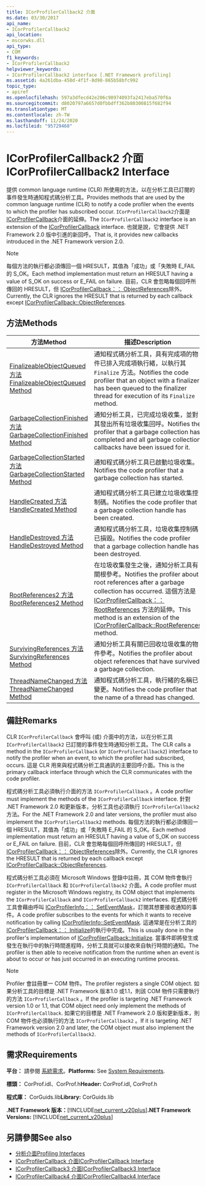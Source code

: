 ```yaml
---
title: ICorProfilerCallback2 介面
ms.date: 03/30/2017
api_name:
- ICorProfilerCallback2
api_location:
- mscorwks.dll
api_type:
- COM
f1_keywords:
- ICorProfilerCallback2
helpviewer_keywords:
- ICorProfilerCallback2 interface [.NET Framework profiling]
ms.assetid: 4a261dba-450d-4f1f-8d98-865b58bfc992
topic_type:
- apiref
ms.openlocfilehash: 597a3dfecd42e206c98974093fa2417eba570f6a
ms.sourcegitcommit: d8020797a6657d0fbbdff362b80300815f682f94
ms.translationtype: MT
ms.contentlocale: zh-TW
ms.lasthandoff: 11/24/2020
ms.locfileid: "95729460"
---
```

# <a name="icorprofilercallback2-interface"></a><span data-ttu-id="a721b-102">ICorProfilerCallback2 介面</span><span class="sxs-lookup"><span data-stu-id="a721b-102">ICorProfilerCallback2 Interface</span></span>

<span data-ttu-id="a721b-103">提供 common language runtime (CLR) 所使用的方法，以在分析工具已訂閱的事件發生時通知程式碼分析工具。</span><span class="sxs-lookup"><span data-stu-id="a721b-103">Provides methods that are used by the common language runtime (CLR) to notify a code profiler when the events to which the profiler has subscribed occur.</span></span> <span data-ttu-id="a721b-104">`ICorProfilerCallback2`介面是[ICorProfilerCallback](icorprofilercallback-interface.md)介面的延伸。</span><span class="sxs-lookup"><span data-stu-id="a721b-104">The `ICorProfilerCallback2` interface is an extension of the [ICorProfilerCallback](icorprofilercallback-interface.md) interface.</span></span> <span data-ttu-id="a721b-105">也就是說，它會提供 .NET Framework 2.0 版中引進的新回呼。</span><span class="sxs-lookup"><span data-stu-id="a721b-105">That is, it provides new callbacks introduced in the .NET Framework version 2.0.</span></span>  
  
> [!NOTE]
> <span data-ttu-id="a721b-106">每個方法的執行都必須傳回一個 HRESULT，其值為「成功」或「失敗時 E_FAIL 的 S_OK。</span><span class="sxs-lookup"><span data-stu-id="a721b-106">Each method implementation must return an HRESULT having a value of S_OK on success or E_FAIL on failure.</span></span> <span data-ttu-id="a721b-107">目前，CLR 會忽略每個回呼所傳回的 HRESULT，但 [ICorProfilerCallback：： ObjectReferences](icorprofilercallback-objectreferences-method.md)除外。</span><span class="sxs-lookup"><span data-stu-id="a721b-107">Currently, the CLR ignores the HRESULT that is returned by each callback except [ICorProfilerCallback::ObjectReferences](icorprofilercallback-objectreferences-method.md).</span></span>  
  
## <a name="methods"></a><span data-ttu-id="a721b-108">方法</span><span class="sxs-lookup"><span data-stu-id="a721b-108">Methods</span></span>  
  
|<span data-ttu-id="a721b-109">方法</span><span class="sxs-lookup"><span data-stu-id="a721b-109">Method</span></span>|<span data-ttu-id="a721b-110">描述</span><span class="sxs-lookup"><span data-stu-id="a721b-110">Description</span></span>|  
|------------|-----------------|  
|[<span data-ttu-id="a721b-111">FinalizeableObjectQueued 方法</span><span class="sxs-lookup"><span data-stu-id="a721b-111">FinalizeableObjectQueued Method</span></span>](icorprofilercallback2-finalizeableobjectqueued-method.md)|<span data-ttu-id="a721b-112">通知程式碼分析工具，具有完成項的物件已排入完成項執行緒，以執行其 `Finalize` 方法。</span><span class="sxs-lookup"><span data-stu-id="a721b-112">Notifies the code profiler that an object with a finalizer has been queued to the finalizer thread for execution of its `Finalize` method.</span></span>|  
|[<span data-ttu-id="a721b-113">GarbageCollectionFinished 方法</span><span class="sxs-lookup"><span data-stu-id="a721b-113">GarbageCollectionFinished Method</span></span>](icorprofilercallback2-garbagecollectionfinished-method.md)|<span data-ttu-id="a721b-114">通知分析工具，已完成垃圾收集，並對其發出所有垃圾收集回呼。</span><span class="sxs-lookup"><span data-stu-id="a721b-114">Notifies the profiler that a garbage collection has completed and all garbage collection callbacks have been issued for it.</span></span>|  
|[<span data-ttu-id="a721b-115">GarbageCollectionStarted 方法</span><span class="sxs-lookup"><span data-stu-id="a721b-115">GarbageCollectionStarted Method</span></span>](icorprofilercallback2-garbagecollectionstarted-method.md)|<span data-ttu-id="a721b-116">通知程式碼分析工具已啟動垃圾收集。</span><span class="sxs-lookup"><span data-stu-id="a721b-116">Notifies the code profiler that a garbage collection has started.</span></span>|  
|[<span data-ttu-id="a721b-117">HandleCreated 方法</span><span class="sxs-lookup"><span data-stu-id="a721b-117">HandleCreated Method</span></span>](icorprofilercallback2-handlecreated-method.md)|<span data-ttu-id="a721b-118">通知程式碼分析工具已建立垃圾收集控制碼。</span><span class="sxs-lookup"><span data-stu-id="a721b-118">Notifies the code profiler that a garbage collection handle has been created.</span></span>|  
|[<span data-ttu-id="a721b-119">HandleDestroyed 方法</span><span class="sxs-lookup"><span data-stu-id="a721b-119">HandleDestroyed Method</span></span>](icorprofilercallback2-handledestroyed-method.md)|<span data-ttu-id="a721b-120">通知程式碼分析工具，垃圾收集控制碼已損毀。</span><span class="sxs-lookup"><span data-stu-id="a721b-120">Notifies the code profiler that a garbage collection handle has been destroyed.</span></span>|  
|[<span data-ttu-id="a721b-121">RootReferences2 方法</span><span class="sxs-lookup"><span data-stu-id="a721b-121">RootReferences2 Method</span></span>](icorprofilercallback2-rootreferences2-method.md)|<span data-ttu-id="a721b-122">在垃圾收集發生之後，通知分析工具有關根參考。</span><span class="sxs-lookup"><span data-stu-id="a721b-122">Notifies the profiler about root references after a garbage collection has occurred.</span></span> <span data-ttu-id="a721b-123">這個方法是 [ICorProfilerCallback：： RootReferences](icorprofilercallback-rootreferences-method.md) 方法的延伸。</span><span class="sxs-lookup"><span data-stu-id="a721b-123">This method is an extension of the [ICorProfilerCallback::RootReferences](icorprofilercallback-rootreferences-method.md) method.</span></span>|  
|[<span data-ttu-id="a721b-124">SurvivingReferences 方法</span><span class="sxs-lookup"><span data-stu-id="a721b-124">SurvivingReferences Method</span></span>](icorprofilercallback2-survivingreferences-method.md)|<span data-ttu-id="a721b-125">通知分析工具有關已回收垃圾收集的物件參考。</span><span class="sxs-lookup"><span data-stu-id="a721b-125">Notifies the profiler about object references that have survived a garbage collection.</span></span>|  
|[<span data-ttu-id="a721b-126">ThreadNameChanged 方法</span><span class="sxs-lookup"><span data-stu-id="a721b-126">ThreadNameChanged Method</span></span>](icorprofilercallback2-threadnamechanged-method.md)|<span data-ttu-id="a721b-127">通知程式碼分析工具，執行緒的名稱已變更。</span><span class="sxs-lookup"><span data-stu-id="a721b-127">Notifies the code profiler that the name of a thread has changed.</span></span>|  
  
## <a name="remarks"></a><span data-ttu-id="a721b-128">備註</span><span class="sxs-lookup"><span data-stu-id="a721b-128">Remarks</span></span>  

 <span data-ttu-id="a721b-129">CLR `ICorProfilerCallback` 會呼叫 (或) 介面中的方法，以在分析工具 `ICorProfilerCallback2` 已訂閱的事件發生時通知分析工具。</span><span class="sxs-lookup"><span data-stu-id="a721b-129">The CLR calls a method in the `ICorProfilerCallback` (or `ICorProfilerCallback2`) interface to notify the profiler when an event, to which the profiler had subscribed, occurs.</span></span> <span data-ttu-id="a721b-130">這是 CLR 用來與程式碼分析工具通訊的主要回呼介面。</span><span class="sxs-lookup"><span data-stu-id="a721b-130">This is the primary callback interface through which the CLR communicates with the code profiler.</span></span>  
  
 <span data-ttu-id="a721b-131">程式碼分析工具必須執行介面的方法 `ICorProfilerCallback` 。</span><span class="sxs-lookup"><span data-stu-id="a721b-131">A code profiler must implement the methods of the `ICorProfilerCallback` interface.</span></span> <span data-ttu-id="a721b-132">針對 .NET Framework 2.0 和更新版本，分析工具也必須執行 `ICorProfilerCallback2` 方法。</span><span class="sxs-lookup"><span data-stu-id="a721b-132">For the .NET Framework 2.0 and later versions, the profiler must also implement the `ICorProfilerCallback2` methods.</span></span> <span data-ttu-id="a721b-133">每個方法的執行都必須傳回一個 HRESULT，其值為「成功」或「失敗時 E_FAIL 的 S_OK。</span><span class="sxs-lookup"><span data-stu-id="a721b-133">Each method implementation must return an HRESULT having a value of S_OK on success or E_FAIL on failure.</span></span> <span data-ttu-id="a721b-134">目前，CLR 會忽略每個回呼所傳回的 HRESULT，但 [ICorProfilerCallback：： ObjectReferences](icorprofilercallback-objectreferences-method.md)除外。</span><span class="sxs-lookup"><span data-stu-id="a721b-134">Currently, the CLR ignores the HRESULT that is returned by each callback except [ICorProfilerCallback::ObjectReferences](icorprofilercallback-objectreferences-method.md).</span></span>  
  
 <span data-ttu-id="a721b-135">程式碼分析工具必須在 Microsoft Windows 登錄中註冊，其 COM 物件會執行 `ICorProfilerCallback` 和 `ICorProfilerCallback2` 介面。</span><span class="sxs-lookup"><span data-stu-id="a721b-135">A code profiler must register in the Microsoft Windows registry, its COM object that implements the `ICorProfilerCallback` and `ICorProfilerCallback2` interfaces.</span></span> <span data-ttu-id="a721b-136">程式碼分析工具會藉由呼叫 [ICorProfilerInfo：： SetEventMask](icorprofilerinfo-seteventmask-method.md)，訂閱其想要接收通知的事件。</span><span class="sxs-lookup"><span data-stu-id="a721b-136">A code profiler subscribes to the events for which it wants to receive notification by calling [ICorProfilerInfo::SetEventMask](icorprofilerinfo-seteventmask-method.md).</span></span> <span data-ttu-id="a721b-137">這通常是在分析工具的 [ICorProfilerCallback：： Initialize](icorprofilercallback-initialize-method.md)的執行中完成。</span><span class="sxs-lookup"><span data-stu-id="a721b-137">This is usually done in the profiler's implementation of [ICorProfilerCallback::Initialize](icorprofilercallback-initialize-method.md).</span></span> <span data-ttu-id="a721b-138">當事件即將發生或發生在執行中的執行時間進程時，分析工具就可以接收來自執行時間的通知。</span><span class="sxs-lookup"><span data-stu-id="a721b-138">The profiler is then able to receive notification from the runtime when an event is about to occur or has just occurred in an executing runtime process.</span></span>  
  
> [!NOTE]
> <span data-ttu-id="a721b-139">Profiler 會註冊單一 COM 物件。</span><span class="sxs-lookup"><span data-stu-id="a721b-139">The profiler registers a single COM object.</span></span> <span data-ttu-id="a721b-140">如果分析工具的目標是 .NET Framework 版本1.0 或1.1，則該 COM 物件只需要執行的方法 `ICorProfilerCallback` 。</span><span class="sxs-lookup"><span data-stu-id="a721b-140">If the profiler is targeting .NET Framework version 1.0 or 1.1, that COM object need only implement the methods of `ICorProfilerCallback`.</span></span> <span data-ttu-id="a721b-141">如果它的目標是 .NET Framework 2.0 版和更新版本，則 COM 物件也必須執行的方法 `ICorProfilerCallback2` 。</span><span class="sxs-lookup"><span data-stu-id="a721b-141">If it is targeting .NET Framework version 2.0 and later, the COM object must also implement the methods of `ICorProfilerCallback2`.</span></span>  
  
## <a name="requirements"></a><span data-ttu-id="a721b-142">需求</span><span class="sxs-lookup"><span data-stu-id="a721b-142">Requirements</span></span>  

 <span data-ttu-id="a721b-143">**平台：** 請參閱 [系統需求](../../get-started/system-requirements.md)。</span><span class="sxs-lookup"><span data-stu-id="a721b-143">**Platforms:** See [System Requirements](../../get-started/system-requirements.md).</span></span>  
  
 <span data-ttu-id="a721b-144">**標頭：** CorProf.idl、CorProf.h</span><span class="sxs-lookup"><span data-stu-id="a721b-144">**Header:** CorProf.idl, CorProf.h</span></span>  
  
 <span data-ttu-id="a721b-145">**程式庫：** CorGuids.lib</span><span class="sxs-lookup"><span data-stu-id="a721b-145">**Library:** CorGuids.lib</span></span>  
  
 <span data-ttu-id="a721b-146">**.NET Framework 版本：**[!INCLUDE[net_current_v20plus](../../../../includes/net-current-v20plus-md.md)]</span><span class="sxs-lookup"><span data-stu-id="a721b-146">**.NET Framework Versions:** [!INCLUDE[net_current_v20plus](../../../../includes/net-current-v20plus-md.md)]</span></span>  
  
## <a name="see-also"></a><span data-ttu-id="a721b-147">另請參閱</span><span class="sxs-lookup"><span data-stu-id="a721b-147">See also</span></span>

- [<span data-ttu-id="a721b-148">分析介面</span><span class="sxs-lookup"><span data-stu-id="a721b-148">Profiling Interfaces</span></span>](profiling-interfaces.md)
- [<span data-ttu-id="a721b-149">ICorProfilerCallback 介面</span><span class="sxs-lookup"><span data-stu-id="a721b-149">ICorProfilerCallback Interface</span></span>](icorprofilercallback-interface.md)
- [<span data-ttu-id="a721b-150">ICorProfilerCallback3 介面</span><span class="sxs-lookup"><span data-stu-id="a721b-150">ICorProfilerCallback3 Interface</span></span>](icorprofilercallback3-interface.md)
- [<span data-ttu-id="a721b-151">ICorProfilerCallback4 介面</span><span class="sxs-lookup"><span data-stu-id="a721b-151">ICorProfilerCallback4 Interface</span></span>](icorprofilercallback4-interface.md)
